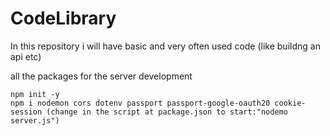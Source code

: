 # CodeLibrary
In this repository i will have basic and very often used code (like buildng an api etc)

all the packages for the server development
```
npm init -y
npm i nodemon cors dotenv passport passport-google-oauth20 cookie-session (change in the script at package.json to start:"nodemo server.js")